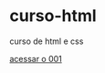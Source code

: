 # curso-html
 curso de html e css

<a href="https://gabrieldossantos01.github.io/curso-html/exemplos-html/001">acessar o 001</a>
